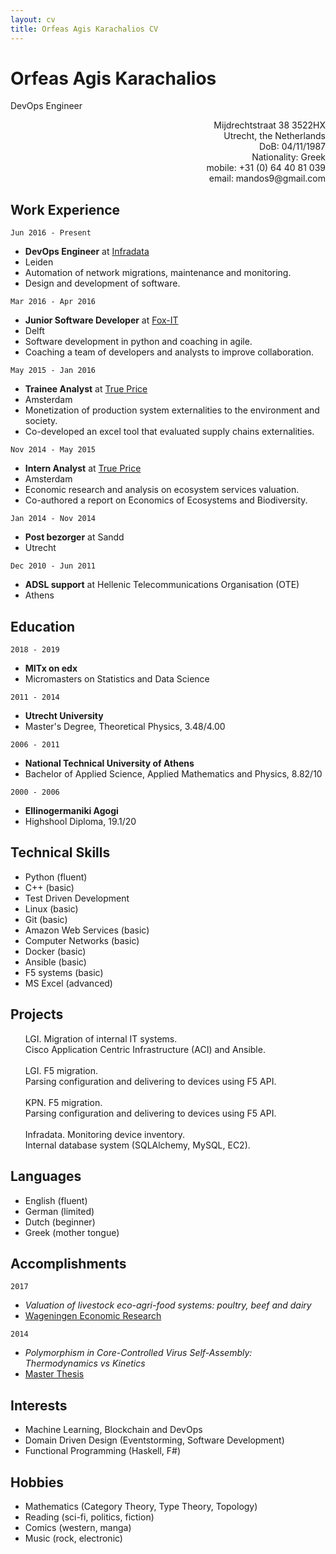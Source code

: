 ```yaml
---
layout: cv
title: Orfeas Agis Karachalios CV
---
```

# Orfeas Agis Karachalios
DevOps Engineer

<div style="text-align: right">
  <ul style="list-style-type: none">
    <li>Mijdrechtstraat 38 3522HX</li>
    <li>Utrecht, the Netherlands</li>
    <li>DoB: 04/11/1987</li>
    <li>Nationality: Greek</li>
    <li>mobile: +31 (0) 64 40 81 039</li>
    <li>email: mandos9@gmail.com</li>
  </ul>
</div>

## Work Experience

`Jun 2016 - Present`
- __DevOps Engineer__ at [Infradata](https://www.infradata.nl)
- Leiden
- Automation of network migrations, maintenance and monitoring.
- Design and development of software.


`Mar 2016 - Apr 2016`
- __Junior Software Developer__ at [Fox-IT](https://www.fox-it.com/nl)
- Delft
- Software development in python and coaching in agile.
- Coaching a team of developers and analysts to improve collaboration.


`May 2015 - Jan 2016`
- __Trainee Analyst__ at [True Price](https://www.trueprice.org)
- Amsterdam
- Monetization of production system externalities to the environment and society.
- Co-developed an excel tool that evaluated supply chains externalities.


`Nov 2014 - May 2015`
- __Intern Analyst__ at [True Price](https://www.trueprice.org)
- Amsterdam
- Economic research and analysis on ecosystem services valuation.
- Co-authored a report on Economics of Ecosystems and Biodiversity.


`Jan 2014 - Nov 2014`
- __Post bezorger__ at Sandd
- Utrecht


`Dec 2010 - Jun 2011`
- __ADSL support__ at Hellenic Telecommunications Organisation (OTE)
- Athens

## Education

`2018 - 2019` 
- __MITx on edx__
- Micromasters on Statistics and Data Science

`2011 - 2014` 
- __Utrecht University__
- Master's Degree, Theoretical Physics, 3.48/4.00

`2006 - 2011` 
- __National Technical University of Athens__
- Bachelor of Applied Science, Applied Mathematics and Physics, 8.82/10

`2000 - 2006` 
- __Ellinogermaniki Agogi__
- Highshool Diploma, 19.1/20

## Technical Skills

- Python (fluent)
- C++ (basic)
- Test Driven Development
- Linux (basic)
- Git (basic)
- Amazon Web Services (basic)
- Computer Networks (basic)
- Docker (basic)
- Ansible (basic)
- F5 systems (basic)
- MS Excel (advanced)

## Projects

<div>
  <ul style="list-style-type: none">
    <li>LGI. Migration of internal IT systems.</li>
    <li>Cisco Application Centric Infrastructure (ACI) and Ansible.</li>
    <li><br></li>
    <li>LGI. F5 migration.</li>
    <li>Parsing configuration and delivering to devices using F5 API.</li>
    <li><br></li>
    <li>KPN. F5 migration.</li>
    <li>Parsing configuration and delivering to devices using F5 API.</li>
    <li><br></li>
    <li>Infradata. Monitoring device inventory.</li>
    <li>Internal database system (SQLAlchemy, MySQL, EC2).</li>
  </ul>
</div>

## Languages

- English (fluent)
- German (limited)
- Dutch (beginner)
- Greek (mother tongue)

## Accomplishments

`2017`
- _Valuation of livestock eco-agri-food systems: poultry, beef and dairy_
- [Wageningen Economic Research][TEEB]

`2014`
- _Polymorphism in Core-Controlled Virus Self-Assembly: Thermodynamics vs Kinetics_
- [Master Thesis][Thesis]

## Interests

- Machine Learning, Blockchain and DevOps 
- Domain Driven Design (Eventstorming, Software Development)
- Functional Programming (Haskell, F#)

## Hobbies

- Mathematics (Category Theory, Type Theory, Topology)
- Reading (sci-fi, politics, fiction)
- Comics (western, manga)
- Music (rock, electronic)

[TEEB]: https://trueprice.org/wp-content/uploads/2017/08/TEEB_Valuation-of-livestock-eco-agri-food-systems_final_June2017.pdf
[Thesis]: https://dspace.library.uu.nl/handle/1874/297082

<!-- ### Footer
Last updated: November 2018 -->


